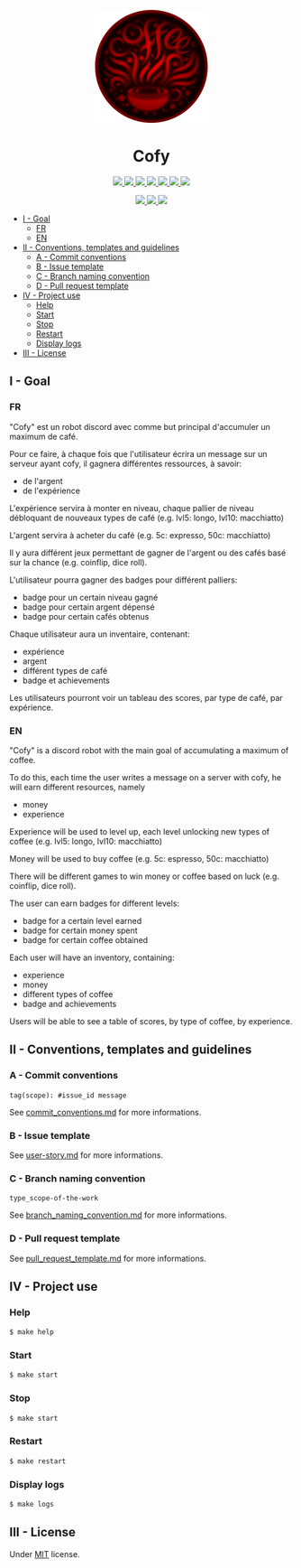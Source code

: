 <p align="center">
  <img src="docs/logo.png" width="200"/>
</p>
<h1 align="center">Cofy</h1>
<p align="center">
  <p align="center">
    <a href="https://github.com/blyndusk/cofy/releases">
      <img src="https://img.shields.io/github/v/release/blyndusk/cofy"/>
    </a>
    <a href="https://github.com/blyndusk/cofy/commits/main">
      <img src="https://img.shields.io/github/release-date/blyndusk/cofy"/>
    </a>
    <a href="https://github.com/blyndusk/cofy/issues">
      <img src="https://img.shields.io/github/issues/blyndusk/cofy"/>
    </a>
    <a href="https://github.com/blyndusk/cofy/pulls">
      <img src="https://img.shields.io/github/issues-pr/blyndusk/cofy"/>
    </a>
    <a href="https://github.com/blyndusk/cofy/commits/main">
      <img src="https://img.shields.io/github/last-commit/blyndusk/cofy"/>
    </a>
    <a href="https://github.com/blyndusk/cofy/blob/main/LICENSE">
      <img src="https://img.shields.io/github/license/blyndusk/cofy"/>
    </a>
    <a href="https://github.com/blyndusk/cofy">
      <img src="https://img.shields.io/github/repo-size/blyndusk/cofy"/>
    </a>
  </p>
</p>

<p align="center">
  <a href="https://github.com/blyndusk/cofy/actions/workflows/go.yml">
      <img src="https://github.com/blyndusk/cofy/actions/workflows/go.yml/badge.svg"/>
    </a>
     <a href="https://github.com/blyndusk/cofy/actions/workflows/docker.yml">
      <img src="https://github.com/blyndusk/cofy/actions/workflows/docker.yml/badge.svg"/>
    </a>
     <a href="https://github.com/blyndusk/cofy/actions/workflows/release.yml">
      <img src="https://github.com/blyndusk/cofy/actions/workflows/release.yml/badge.svg"/>
    </a>
</p>

- [I - Goal](#i---goal)
  - [FR](#fr)
  - [EN](#en)
- [II - Conventions, templates and guidelines](#ii---conventions-templates-and-guidelines)
  - [A - Commit conventions](#a---commit-conventions)
  - [B - Issue template](#b---issue-template)
  - [C - Branch naming convention](#c---branch-naming-convention)
  - [D - Pull request template](#d---pull-request-template)
- [IV - Project use](#iv---project-use)
  - [Help](#help)
  - [Start](#start)
  - [Stop](#stop)
  - [Restart](#restart)
  - [Display logs](#display-logs)
- [III - License](#iii---license)

## I - Goal

### FR

"Cofy" est un robot discord avec comme but principal d'accumuler un maximum de café.

Pour ce faire, à chaque fois que l'utilisateur écrira un message sur un serveur ayant cofy, il gagnera différentes ressources, à savoir:

- de l'argent
- de l'expérience

L'expérience servira à monter en niveau, chaque pallier de niveau débloquant de nouveaux types de café (e.g. lvl5: longo, lvl10: macchiatto)

L'argent servira à acheter du café (e.g. 5c: expresso, 50c: macchiatto)

Il y aura différent jeux permettant de gagner de l'argent ou des cafés basé sur la chance (e.g. coinflip, dice roll).

L'utilisateur pourra gagner des badges pour différent palliers:

- badge pour un certain niveau gagné
- badge pour certain argent dépensé
- badge pour certain cafés obtenus

Chaque utilisateur aura un inventaire, contenant:

- expérience
- argent
- différent types de café
- badge et achievements

Les utilisateurs pourront voir un tableau des scores, par type de café, par expérience.

### EN

"Cofy" is a discord robot with the main goal of accumulating a maximum of coffee.

To do this, each time the user writes a message on a server with cofy, he will earn different resources, namely

- money
- experience

Experience will be used to level up, each level unlocking new types of coffee (e.g. lvl5: longo, lvl10: macchiatto)

Money will be used to buy coffee (e.g. 5c: espresso, 50c: macchiatto)

There will be different games to win money or coffee based on luck (e.g. coinflip, dice roll).

The user can earn badges for different levels:

- badge for a certain level earned
- badge for certain money spent
- badge for certain coffee obtained

Each user will have an inventory, containing:

- experience
- money
- different types of coffee
- badge and achievements

Users will be able to see a table of scores, by type of coffee, by experience.

## II - Conventions, templates and guidelines

### A - Commit conventions

```
tag(scope): #issue_id message
```

See [commit_conventions.md](.github/commit_conventions.md) for more informations.

### B - Issue template

See [user-story.md](.github/ISSUE_TEMPLATE/user-story.md) for more informations.

### C - Branch naming convention

```
type_scope-of-the-work
```

See [branch_naming_convention.md](.github/branch_naming_convention.md) for more informations.

### D - Pull request template

See [pull_request_template.md](.github/pull_request_template.md) for more informations.

## IV - Project use

### Help

```bash
$ make help
```

### Start

```bash
$ make start
```

### Stop

```bash
$ make start
```

### Restart

```bash
$ make restart
```

### Display logs

```bash
$ make logs
```

## III - License

Under [MIT](./LICENSE) license.
